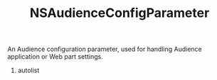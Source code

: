 ﻿---
uid: crmscript_ref_NSAudienceConfigParameter
title: NSAudienceConfigParameter
intellisense: Void.NSAudienceConfigParameter
keywords: NSAudienceConfigParameter
so.topic: reference
---

An Audience configuration parameter, used for handling Audience application or Web part settings.

1. autolist 

